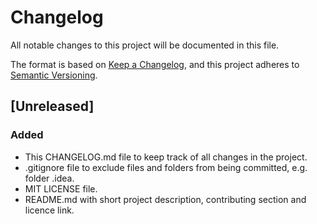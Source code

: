 # Changelog
All notable changes to this project will be documented in this file.

The format is based on [Keep a Changelog](https://keepachangelog.com/en/1.0.0/),
and this project adheres to [Semantic Versioning](https://semver.org/spec/v2.0.0.html).

## [Unreleased]
### Added
- This CHANGELOG.md file to keep track of all changes in the project.
- .gitignore file to exclude files and folders from being committed, e.g. folder .idea.
- MIT LICENSE file.
- README.md with short project description, contributing section and licence link.